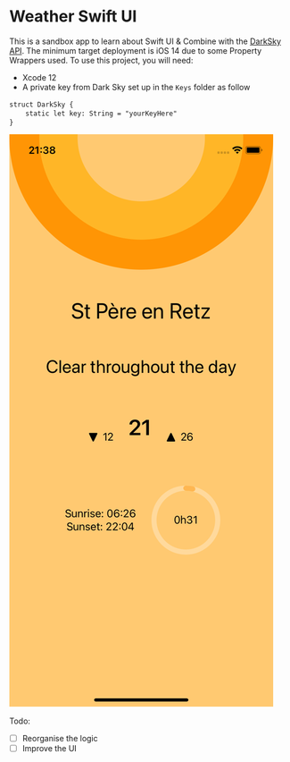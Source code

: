 # Weather Swift UI

This is a sandbox app to learn about Swift UI & Combine with the [DarkSky API](https://darksky.net/dev). The minimum target deployment is iOS 14 due to some Property Wrappers used.
To use this project, you will need:
- Xcode 12
- A private key from Dark Sky set up in the `Keys` folder as follow
```
struct DarkSky {
    static let key: String = "yourKeyHere"
}
```

![](https://github.com/itsmathou/WeatherSwiftUI/blob/master/ScreenShotiPhone11.png?raw=true)

Todo:
- [ ] Reorganise the logic
- [ ] Improve the UI
